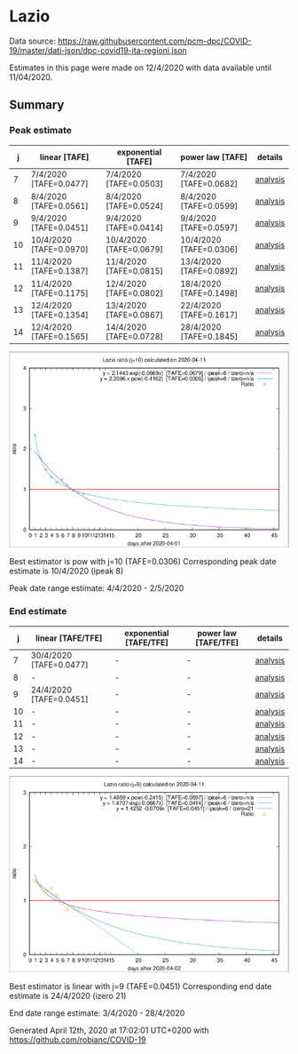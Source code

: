 # Lazio


Data source: https://raw.githubusercontent.com/pcm-dpc/COVID-19/master/dati-json/dpc-covid19-ita-regioni.json

Estimates in this page were made on 12/4/2020 with data available until 11/04/2020.


## Summary 

### Peak estimate 
|j|linear [TAFE]|exponential [TAFE]|power law [TAFE]|details|
|---|----|-----------|---------|-------|
|7|7/4/2020 [TAFE=0.0477]|7/4/2020 [TAFE=0.0503]|7/4/2020 [TAFE=0.0682]|[analysis](COVID-19_lazio_j7_2020-04-11.md)|
|8|8/4/2020 [TAFE=0.0561]|8/4/2020 [TAFE=0.0524]|8/4/2020 [TAFE=0.0599]|[analysis](COVID-19_lazio_j8_2020-04-11.md)|
|9|9/4/2020 [TAFE=0.0451]|9/4/2020 [TAFE=0.0414]|9/4/2020 [TAFE=0.0597]|[analysis](COVID-19_lazio_j9_2020-04-11.md)|
|10|10/4/2020 [TAFE=0.0970]|10/4/2020 [TAFE=0.0679]|10/4/2020 [TAFE=0.0306]|[analysis](COVID-19_lazio_j10_2020-04-11.md)|
|11|11/4/2020 [TAFE=0.1387]|11/4/2020 [TAFE=0.0815]|13/4/2020 [TAFE=0.0892]|[analysis](COVID-19_lazio_j11_2020-04-11.md)|
|12|11/4/2020 [TAFE=0.1175]|12/4/2020 [TAFE=0.0802]|18/4/2020 [TAFE=0.1498]|[analysis](COVID-19_lazio_j12_2020-04-11.md)|
|13|12/4/2020 [TAFE=0.1354]|13/4/2020 [TAFE=0.0867]|22/4/2020 [TAFE=0.1617]|[analysis](COVID-19_lazio_j13_2020-04-11.md)|
|14|12/4/2020 [TAFE=0.1565]|14/4/2020 [TAFE=0.0728]|28/4/2020 [TAFE=0.1845]|[analysis](COVID-19_lazio_j14_2020-04-11.md)|

![best peak estimate](COVID-19_lazio_j10_2020-04-11.png)

Best estimator is pow with j=10 (TAFE=0.0306)
Corresponding peak date estimate is 10/4/2020 (ipeak 8)


Peak date range estimate: 4/4/2020 - 2/5/2020

### End estimate 
|j|linear [TAFE/TFE]|exponential [TAFE/TFE]|power law [TAFE/TFE]|details|
|---|----|-----------|---------|-------|
|7|30/4/2020 [TAFE=0.0477]|-|-|[analysis](COVID-19_lazio_j7_2020-04-11.md)|
|8|-|-|-|[analysis](COVID-19_lazio_j8_2020-04-11.md)|
|9|24/4/2020 [TAFE=0.0451]|-|-|[analysis](COVID-19_lazio_j9_2020-04-11.md)|
|10|-|-|-|[analysis](COVID-19_lazio_j10_2020-04-11.md)|
|11|-|-|-|[analysis](COVID-19_lazio_j11_2020-04-11.md)|
|12|-|-|-|[analysis](COVID-19_lazio_j12_2020-04-11.md)|
|13|-|-|-|[analysis](COVID-19_lazio_j13_2020-04-11.md)|
|14|-|-|-|[analysis](COVID-19_lazio_j14_2020-04-11.md)|

![best zero estimate](COVID-19_lazio_j9_2020-04-11.png)

Best estimator is linear with j=9 (TAFE=0.0451)
Corresponding end date estimate is 24/4/2020 (izero 21)


End date range estimate: 3/4/2020 - 28/4/2020

Generated April 12th, 2020 at 17:02:01 UTC+0200 with https://github.com/robianc/COVID-19
